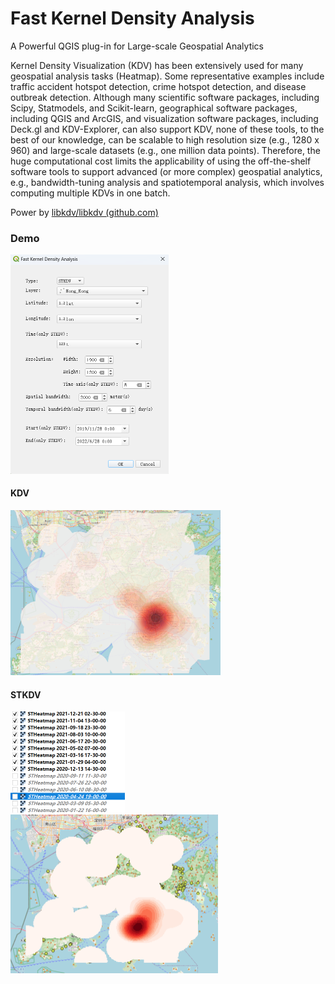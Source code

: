 # Fast Kernel Density Analysis

A Powerful QGIS plug-in for Large-scale Geospatial Analytics



Kernel Density Visualization (KDV) has been extensively used for many geospatial analysis tasks (Heatmap). Some representative examples include traffic accident hotspot detection, crime hotspot detection, and disease outbreak detection. Although many scientific software packages, including Scipy, Statmodels, and Scikit-learn, geographical software packages, including QGIS and ArcGIS, and visualization software packages, including Deck.gl and KDV-Explorer, can also support KDV, none of these tools, to the best of our knowledge, can be scalable to high resolution size (e.g., 1280 x 960) and large-scale datasets (e.g., one million data points). Therefore, the huge computational cost limits the applicability of using the off-the-shelf software tools to support advanced (or more complex) geospatial analytics, e.g., bandwidth-tuning analysis and spatiotemporal analysis, which involves computing multiple KDVs in one batch.



Power by [libkdv/libkdv (github.com)](https://github.com/libkdv/libkdv)

### Demo

<img src="README.assets/image-20230628013826971.png" alt="image-20230628013826971" style="zoom:50%;" />

#### KDV

<img src="README.assets/image-20230628014550197.png" alt="image-20230628014550197" style="zoom:50%;" />

#### STKDV

<img src="README.assets/image-20230603000603373.png" alt="image-20230603000603373" style="zoom:50%;" />

<img src="README.assets/image-20230603000624378.png" alt="image-20230603000624378" style="zoom:50%;" />
